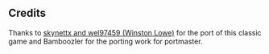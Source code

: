 ## Credits

Thanks to [skynettx and wel97459 (Winston Lowe)](https://github.com/skynettx/raptor) for the port of this classic game and Bamboozler for the porting work for portmaster.

